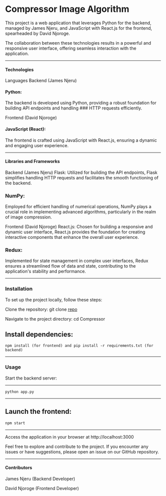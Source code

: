 # Compressor Image Algorithm
This project is a web application that leverages Python for the backend, managed by James Njeru, and JavaScript with React.js for the frontend, spearheaded by David Njoroge. 

The collaboration between these technologies results in a powerful and responsive user interface, offering seamless interaction with the application.

---

#### Technologies
Languages
Backend (James Njeru)

#### Python: 

The backend is developed using Python, providing a robust foundation for building API endpoints and handling ### HTTP 
requests efficiently.

Frontend (David Njoroge)

#### JavaScript (React): 
The frontend is crafted using JavaScript with React.js, ensuring a dynamic and engaging user experience.

---

#### Libraries and Frameworks
Backend (James Njeru)
Flask: Utilized for building the API endpoints, Flask simplifies handling HTTP requests and facilitates the smooth functioning of the backend.

### NumPy: 
Employed for efficient handling of numerical operations, NumPy plays a crucial role in implementing advanced algorithms, particularly in the realm of image compression.

Frontend (David Njoroge)
React.js: Chosen for building a responsive and dynamic user interface, React.js provides the foundation for creating interactive components that enhance the overall user experience.

### Redux: 
Implemented for state management in complex user interfaces, Redux ensures a streamlined flow of data and state, contributing to the application's stability and performance.

---

### Installation
To set up the project locally, follow these steps:

Clone the repository: git clone [repo](https://github.com/Ndegwadavid/Compressor.git)

Navigate to the project directory: cd Compressor

Install dependencies: 
---
    npm install (for frontend) and pip install -r requirements.txt (for backend)
---
### Usage
Start the backend server: 

---
    python app.py
---
Launch the frontend: 
---
    npm start
---
Access the application in your browser at http://localhost:3000

Feel free to explore and contribute to the project. If you encounter any issues or have suggestions, please open an issue on our GitHub repository.

---

#### Contributors
James Njeru (Backend Developer)

David Njoroge (Frontend Developer)